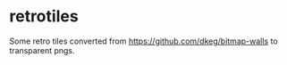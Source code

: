 # retrotiles
Some retro tiles converted from https://github.com/dkeg/bitmap-walls to transparent pngs.
